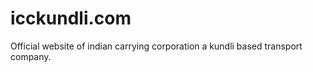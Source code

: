 icckundli.com
=============

Official website of indian carrying corporation a kundli based transport company.
